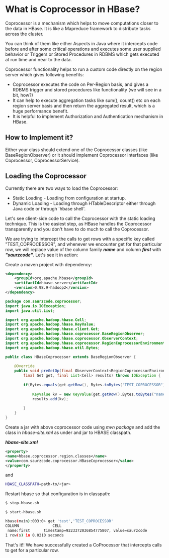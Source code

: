 # What is Coprocessor in HBase?

Coprocessor is a mechanism which helps to move computations closer to the data in HBase. It is like a Mapreduce framework to distribute tasks across the cluster.

You can think of them like either Aspects in Java where it intercepts code before and after some critical operations and executes some user supplied behavior or Triggers or Stored Procedures in RDBMS which gets executed at run time and near to the data.

Coprocessor functionality helps to run a custom code directly on the region server which gives following benefits:

- Coprocessor executes the code on Per-Region basis, and gives a RDBMS trigger and stored procedures like functionality (we will see in a bit, how?)
- It can help to execute aggregation tasks like sum(), count() etc on each region server basis and then return the aggregated result, which is a huge performance benefit.
- It is helpful to implement Authorization and Authentication mechanism in HBase.

## **How to Implement it?**

Either your class should extend one of the Coprocessor classes (like BaseRegionObserver) or it should implement Coprocessor interfaces (like Coprocessor, CoprocessorService).

## **Loading the Coprocessor**

Currently there are two ways to load the Coprocessor:

- Static Loading - Loading from configuration at startup.
- Dynamic Loading - Loading through HTableDescriptor either through Java code or through 'hbase shell'.

Let's see client-side code to call the Coprocessor with the static loading technique. This is the easiest step, as HBase handles the Coprocessor transparently and you don't have to do much to call the Coprocessor.

We are trying to intercept the calls to get rows with a specific key called "TEST_COPROCESSOR", and whenever we encounter get for that particular row, we will replace value of the column family ***name*** and column ***first*** with ***"saurzcode"***. Let's see it in action:

Create a maven project with dependency:

```xml
<dependency>
    <groupId>org.apache.hbase</groupId>
    <artifactId>hbase-server</artifactId>
    <version>0.98.9-hadoop2</version>
</dependency>
```

```java
package com.saurzcode.coprocessor;
import java.io.IOException;
import java.util.List;

import org.apache.hadoop.hbase.Cell;
import org.apache.hadoop.hbase.KeyValue;
import org.apache.hadoop.hbase.client.Get;
import org.apache.hadoop.hbase.coprocessor.BaseRegionObserver;
import org.apache.hadoop.hbase.coprocessor.ObserverContext;
import org.apache.hadoop.hbase.coprocessor.RegionCoprocessorEnvironment;
import org.apache.hadoop.hbase.util.Bytes;

public class HBaseCoprocessor extends BaseRegionObserver {
    
    @Override
    public void preGetOp(final ObserverContext<RegionCoprocessorEnvironment> e,
        final Get get, final List<Cell> results) throws IOException {
        
        if(Bytes.equals(get.getRow(), Bytes.toBytes("TEST_COPROCESSOR"))){
            
            KeyValue kv = new KeyValue(get.getRow(),Bytes.toBytes("name"),Bytes.toBytes("first"),Bytes.toBytes("saurzcode"));
            results.add(kv);
            
        }
    }
}
```

Create a jar with above coprocessor code using *mvn package* and add the class in *hbase-site.xml* as under and jar to HBASE classpath.

***hbase-site.xml***
```xml
<property>
<name>hbase.coprocessor.region.classes</name>
<value>com.saurzcode.coprocessor.HBaseCoprocessor</value>
</property>
```

and

```sh
HBASE_CLASSPATH=path-to/<jar>
```

Restart hbase so that configuration is in classpath:

```sh
$ stop-hbase.sh

$ start-hbase.sh
```

```sh
hbase(main):003:0> get 'test','TEST_COPROCESSOR'
COLUMN               CELL                                                      
 name:first      timestamp=9223372036854775807, value=saurzcode                    
1 row(s) in 0.0210 seconds
```

That's it!! We have successfully created a CoProcessor that intercepts calls to get for a particular row.
